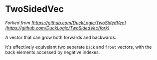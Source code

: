 TwoSidedVec
===========

*Forked from [https://github.com/DuckLogic/TwoSidedVec](https://github.com/DuckLogic/TwoSidedVec/fork)*



A vector that can grow both forwards and backwards.

It's effectively equivelant two seperate `back` and `front` vectors,
with the back elements accessed by negative indexes.
